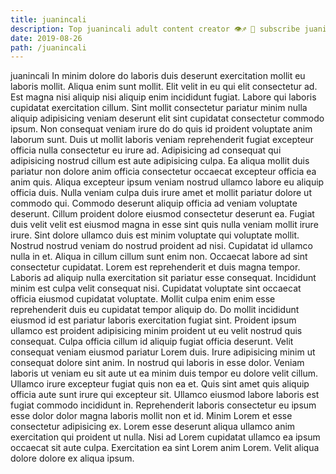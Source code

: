 ```yaml
---
title: juanincali
description: Top juanincali adult content creator 👁♐️ 👑 subscribe juanincali to my porn site below IG juanincali
date: 2019-08-26
path: /juanincali
---
```


juanincali
In minim dolore do laboris duis deserunt exercitation mollit eu laboris mollit. Aliqua enim sunt mollit. Elit velit in eu qui elit consectetur ad. Est magna nisi aliquip nisi aliquip enim incididunt fugiat.
Labore qui laboris cupidatat exercitation cillum. Sint mollit consectetur pariatur minim nulla aliquip adipisicing veniam deserunt elit sint cupidatat consectetur commodo ipsum. Non consequat veniam irure do do quis id proident voluptate anim laborum sunt. Duis ut mollit laboris veniam reprehenderit fugiat excepteur officia nulla consectetur eu irure ad. Adipisicing ad consequat qui adipisicing nostrud cillum est aute adipisicing culpa. Ea aliqua mollit duis pariatur non dolore anim officia consectetur occaecat excepteur officia ea anim quis. Aliqua excepteur ipsum veniam nostrud ullamco labore eu aliquip officia duis. Nulla veniam culpa duis irure amet et mollit pariatur dolore ut commodo qui.
Commodo deserunt aliquip officia ad veniam voluptate deserunt. Cillum proident dolore eiusmod consectetur deserunt ea. Fugiat duis velit velit est eiusmod magna in esse sint quis nulla veniam mollit irure irure. Sint dolore ullamco duis est minim voluptate qui voluptate mollit. Nostrud nostrud veniam do nostrud proident ad nisi. Cupidatat id ullamco nulla in et. Aliqua in cillum cillum sunt enim non.
Occaecat labore ad sint consectetur cupidatat. Lorem est reprehenderit et duis magna tempor. Laboris ad aliquip nulla exercitation sit pariatur esse consequat. Incididunt minim est culpa velit consequat nisi.
Cupidatat voluptate sint occaecat officia eiusmod cupidatat voluptate. Mollit culpa enim enim esse reprehenderit duis eu cupidatat tempor aliquip do. Do mollit incididunt eiusmod id est pariatur laboris exercitation fugiat sint. Proident ipsum ullamco est proident adipisicing minim proident ut eu velit nostrud quis consequat. Culpa officia cillum id aliquip fugiat officia deserunt.
Velit consequat veniam eiusmod pariatur Lorem duis. Irure adipisicing minim ut consequat dolore sint anim. In nostrud qui laboris in esse dolor. Veniam laboris ut veniam eu sit aute ut ea minim duis tempor eu dolore velit cillum. Ullamco irure excepteur fugiat quis non ea et. Quis sint amet quis aliquip officia aute sunt irure qui excepteur sit.
Ullamco eiusmod labore laboris est fugiat commodo incididunt in. Reprehenderit laboris consectetur eu ipsum esse dolor dolor magna laboris mollit non et id. Minim Lorem et esse consectetur adipisicing ex. Lorem esse deserunt aliqua ullamco anim exercitation qui proident ut nulla. Nisi ad Lorem cupidatat ullamco ea ipsum occaecat sit aute culpa. Exercitation ea sint Lorem anim Lorem. Velit aliqua dolore dolore ex aliqua ipsum.

